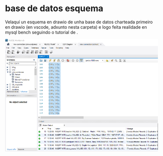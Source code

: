 # base de datos esquema

 Velaquí un esquema en drawio de unha base de datos charteada primeiro en drawio (en vscode, adxunto nesta carpeta) e logo feita realidade en mysql bench seguindo o tutorial de [](https://towardsdatascience.com/coding-and-implementing-a-relational-database-using-mysql-d9bc69be90f5).

<img src="captura.png" title="" alt="" width="662">
